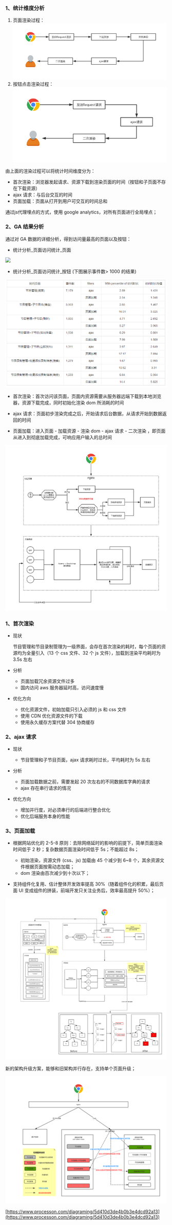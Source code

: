 
### 1、统计维度分析

1.  页面渲染过程：  
    ![](/private/cms/5a73ed26e4b0812a0f031921.png)
2.  按钮点击渲染过程：  
    ![](/private/cms/5a73ed1fe4b024b99bec2781.png)

由上面的渲染过程可以将统计时间维度分为：

- 首次渲染：浏览器发起请求、资源下载到渲染页面的时间（按钮和子页面不存在下载资源）
- ajax 请求：与后台交互的时间
- 页面加载：页面从打开到用户可交互的时间总和

通过js代理埋点的方式，使用 google analytics，对所有页面进行全局埋点；

### 2、GA 结果分析

通过对 GA 数据的详细分析，得到访问量最高的页面以及按钮：

- 统计分析_页面访问统计_页面

![](/private/cms/image2019-7-29%2014%3A49%3A49.png)

- 统计分析_页面访问统计_按钮 (下图展示事件数> 1000 的结果)

![](/private/cms/20191120173616.png)

  
- 首次渲染：首次访问该页面，页面内资源需要从服务器远端下载到本地浏览器，资源下载完成，同时初始化渲染 dom 所消耗的时间

- ajax 请求：页面初步渲染完成之后，开始请求后台数据，从请求开始到数据返回的时间

- 页面加载：进入页面 - 加载资源 - 渲染 dom - ajax 请求 - 二次渲染 ，即页面从进入到彻底加载完成，可响应用户输入的总时间

![](/private/cms/5d410c41e4b0511f13191f6e.png)

### 1、首次渲染

- 现状
  
  节目管理和节目录制管理为一级界面，会存在首次渲染的耗时，每个页面的资源均为全量引入（13 个 css 文件、32 个 js 文件），加载到渲染平均耗时为 3.5s 左右

- 分析
        
  - 页面加载冗余资源文件过多
  - 国内访问 aws 服务器延时高，访问速度慢

- 优化方向
        
  - 优化资源文件，初始加载只引入必须的 js 和 css 文件
  - 使用 CDN 优化资源文件的下载
  - 使用永久缓存方案代替 304 协商缓存

### 2、ajax 请求

- 现状
  - 节目管理和子节目页面，ajax 请求耗时过长，平均耗时为 5s 左右

- 分析

  - 页面加载数据之前，需要发起 20 次左右的不同数据库字典的请求
  - ajax 存在串行请求的情况

- 优化方向

  - 增加并行度，对必须串行的后端进行整合优化
  - 优化后端服务本身的性能

### 3、页面加载

- 根据网站优化的 2-5-8 原则：去除网络延时的影响的前提下，简单页面渲染时间低于 2 秒；复杂数据页面渲染时间低于 5s；不能超过 8s；

  - 初始渲染，资源文件 (css、js) 加载由 45 个减少到 6~8 个，其余资源文件根据页面按需动态加载；
  - dom 渲染由百次减少到十次以下；

- 支持组件化复用、估计整体开发效率提高 30%（随着组件化的积累，最后页面 UI 变成组件的拼装，前端开发只关注业务后，效率最高提升 50%）；

![](/private/cms/5d410c5be4b065dc42b89a92.png)

新的架构升级方案，能够和旧架构并行存在，支持单个页面升级；

![](/private/cms/5d410d3ee4b0b3e4dcd92a16.png)

[https://www.processon.com/diagraming/5d410d3de4b0b3e4dcd92a13](https://www.processon.com/diagraming/5d410d3de4b0b3e4dcd92a13)